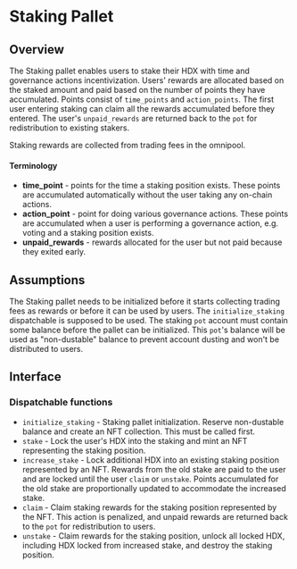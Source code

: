 # Staking Pallet

## Overview

The Staking pallet enables users to stake their HDX with time and governance actions incentivization. Users' rewards are allocated
based on the staked amount and paid based on the number of points they have accumulated. Points consist of `time_points` and `action_points`.
The first user entering staking can claim all the rewards accumulated before they entered. The user's `unpaid_rewards` are returned back to the `pot`
for redistribution to existing stakers.

Staking rewards are collected from trading fees in the omnipool.

#### Terminology

* **time_point** - points for the time a staking position exists. These points are accumulated automatically without the user taking any on-chain actions.
* **action_point** - point for doing various governance actions. These points are accumulated when a user is performing a governance action, e.g. voting
and a staking position exists.
* **unpaid_rewards** - rewards allocated for the user but not paid because they exited early.

## Assumptions

The Staking pallet needs to be initialized before it starts collecting trading fees as rewards or before it can be used by users.
The `initialize_staking` dispatchable is supposed to be used. The staking `pot` account must contain some balance before
the pallet can be initialized. This `pot`'s balance will be used as "non-dustable" balance to prevent account dusting
and won't be distributed to users.

## Interface

### Dispatchable functions

* `initialize_staking` - Staking pallet initialization. Reserve non-dustable balance and create an NFT collection. This must be called first.
* `stake` - Lock the user's HDX into the staking and mint an NFT representing the staking position.
* `increase_stake` - Lock additional HDX into an existing staking position represented by an NFT. Rewards from the old stake are paid to the user and
are locked until the user `claim` or `unstake`. Points accumulated for the old stake are proportionally updated to accommodate the increased stake.
* `claim` - Claim staking rewards for the staking position represented by the NFT. This action is penalized, and unpaid rewards are returned back to
the `pot` for redistribution to users.
* `unstake` - Claim rewards for the staking position, unlock all locked HDX, including HDX locked from increased stake, and destroy the staking position.
